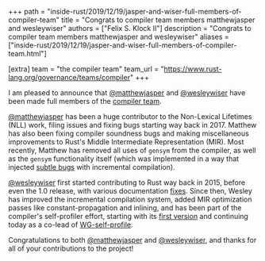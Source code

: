 +++
path = "inside-rust/2019/12/19/jasper-and-wiser-full-members-of-compiler-team"
title = "Congrats to compiler team members matthewjasper and wesleywiser"
authors = ["Felix S. Klock II"]
description = "Congrats to compiler team members matthewjasper and wesleywiser"
aliases = ["inside-rust/2019/12/19/jasper-and-wiser-full-members-of-compiler-team.html"]

[extra]
team = "the compiler team"
team_url = "https://www.rust-lang.org/governance/teams/compiler"
+++

I am pleased to announce that [@matthewjasper][] and [@wesleywiser][]
have been made full members of the [compiler team][].

[@matthewjasper][] has been a huge contributor to the Non-Lexical
Lifetimes (NLL) work, filing issues and fixing bugs starting way back in
2017. Matthew has also been fixing compiler soundness bugs and making
miscellaneous improvements to Rust's Middle Intermediate
Representation (MIR). Most recently, Matthew has removed all uses of
`gensym` from the compiler, as well as the `gensym` functionality
itself (which was implemented in a way that injected 
[subtle bugs][#43900] with incremental compilation).

[@wesleywiser][] first started contributing to Rust way back in 2015,
before even the 1.0 release, with various documentation [fixes][#22633].
Since then, Wesley has improved the incremental compilation system,
added MIR optimization passes like constant-propagation and inlining,
and has been part of the compiler's self-profiler effort, starting with its
[first version][#51657] and
continuing today as a co-lead of [WG-self-profile][].

Congratulations to both [@matthewjasper][] and [@wesleywiser][], and thanks
for all of your contributions to the project!

[@matthewjasper]: https://github.com/matthewjasper/
[@wesleywiser]: https://github.com/wesleywiser/
[compiler team]: https://www.rust-lang.org/governance/teams/compiler
[#43900]: https://github.com/rust-lang/rust/issues/49300
[#22633]: https://github.com/rust-lang/rust/pull/22633
[#51657]: https://github.com/rust-lang/rust/pull/51657
[WG-self-profile]: https://rust-lang.github.io/compiler-team/working-groups/self-profile/
